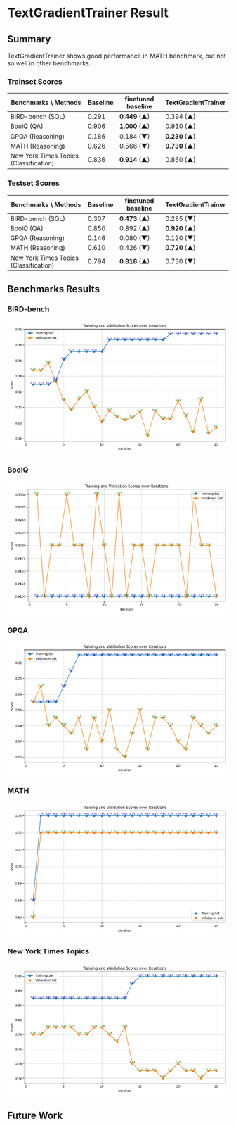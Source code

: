 # TextGradientTrainer Result

## Summary

TextGradientTrainer shows good performance in MATH benchmark, but not so well in other benchmarks.

### Trainset Scores

| Benchmarks \ Methods                   | Baseline | finetuned baseline | TextGradientTrainer |
| -------------------------------------- | -------- | ------------------ | ------------------- |
| BIRD-bench (SQL)                       | 0.291    | **0.449** (▲)      | 0.394 (▲)           |
| BoolQ (QA)                             | 0.906    | **1.000** (▲)      | 0.910 (▲)           |
| GPQA (Reasoning)                       | 0.186    | 0.184 (▼)          | **0.230** (▲)       |
| MATH (Reasoning)                       | 0.626    | 0.566 (▼)          | **0.730** (▲)       |
| New York Times Topics (Classification) | 0.836    | **0.914** (▲)      | 0.860 (▲)           |

### Testset Scores

| Benchmarks \ Methods                   | Baseline | finetuned baseline | TextGradientTrainer |
| -------------------------------------- | -------- | ------------------ | ------------------- |
| BIRD-bench (SQL)                       | 0.307    | **0.473** (▲)      | 0.285 (▼)           |
| BoolQ (QA)                             | 0.850    | 0.892 (▲)          | **0.920** (▲)       |
| GPQA (Reasoning)                       | 0.146    | 0.080 (▼)          | 0.120 (▼)           |
| MATH (Reasoning)                       | 0.610    | 0.426 (▼)          | **0.720** (▲)       |
| New York Times Topics (Classification) | 0.794    | **0.818** (▲)      | 0.730 (▼)           |

## Benchmarks Results

### BIRD-bench

![BIRD-bench](../../../../images/trainer/community/text_gradient/bird_bench_result.png)

### BoolQ

![BoolQ](../../../../images/trainer/community/text_gradient/boolq_result.png)

### GPQA

![GPQA](../../../../images/trainer/community/text_gradient/gpqa_result.png)

### MATH

![MATH](../../../../images/trainer/community/text_gradient/math_result.png)

### New York Times Topics

![New York Times Topics](../../../../images/trainer/community/text_gradient/new_york_times_topics_result.png)

## Future Work
